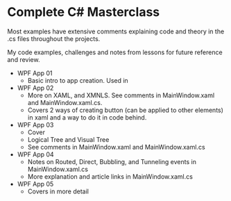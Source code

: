 # Complete C# Masterclass
Most examples have extensive comments explaining code and theory in the .cs files throughout the projects. 

My code examples, challenges and notes from lessons for future reference and review. 

- WPF App 01
    - Basic intro to app creation. Used <TextBlock> in <Grid>
- WPF App 02
    - More on XAML, and XMNLS. See comments in MainWindow.xaml and MainWindow.xaml.cs. 
    - Covers 2 ways of creating button (can be applied to other elements) in xaml and a way to do it in code behind.
- WPF App 03
    - Cover <ListBox> <StackPanel> 
    - Logical Tree and Visual Tree
    - See comments in MainWindow.xaml and MainWindow.xaml.cs
- WPF App 04
    - Notes on Routed, Direct, Bubbling, and Tunneling events in MainWindow.xaml.cs
    - More explanation and article links in MainWindow.xaml.cs
- WPF App 05
    - Covers <Grid> in more detail

